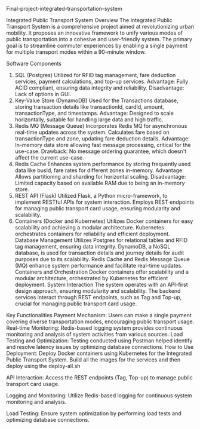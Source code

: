 Final-project-integrated-transportation-system

Integrated Public Transport System
Overview
The Integrated Public Transport System is a comprehensive project aimed at revolutionizing urban mobility. It proposes an innovative framework to unify various modes of public transportation into a cohesive and user-friendly system. The primary goal is to streamline commuter experiences by enabling a single payment for multiple transport modes within a 90-minute window.

Software Components
1. SQL (Postgres)
Utilized for RFID tag management, fare deduction services, payment calculations, and top-up services.
Advantage: Fully ACID compliant, ensuring data integrity and reliability.
Disadvantage: Lack of options in GUI.
2. Key-Value Store (DynamoDB)
Used for the Transactions database, storing transaction details like transactionId, cardId, amount, transactionType, and timestamps.
Advantage: Designed to scale horizontally, suitable for handling large data and high traffic.
3. Redis MQ (Message Queue)
Incorporates Redis MQ for asynchronous real-time updates across the system.
Calculates fare based on transactionType and zone, updating fare deduction details.
Advantage: In-memory data store allowing fast message processing, critical for the use-case.
Drawback: No message ordering guarantee, which doesn't affect the current use-case.
4. Redis Cache
Enhances system performance by storing frequently used data like busId, fare rates for different zones in-memory.
Advantage: Allows partitioning and sharding for horizontal scaling.
Disadvantage: Limited capacity based on available RAM due to being an in-memory store.
5. REST API (Flask)
Utilized Flask, a Python micro-framework, to implement RESTful APIs for system interaction.
Employs REST endpoints for managing public transport card usage, ensuring modularity and scalability.
6. Containers (Docker and Kubernetes)
Utilizes Docker containers for easy scalability and achieving a modular architecture.
Kubernetes orchestrates containers for reliability and efficient deployment.
Database Management
Utilizes Postgres for relational tables and RFID tag management, ensuring data integrity.
DynamoDB, a NoSQL database, is used for transaction details and journey details for audit purposes due to its scalability.
Redis Cache and Redis Message Queue (MQ) enhance system performance and facilitate real-time updates.
Containers and Orchestration
Docker containers offer scalability and a modular architecture, orchestrated by Kubernetes for efficient deployment.
System Interaction
The system operates with an API-first design approach, ensuring modularity and scalability. The backend services interact through REST endpoints, such as Tag and Top-up, crucial for managing public transport card usage.

Key Functionalities
Payment Mechanism: Users can make a single payment covering diverse transportation modes, encouraging public transport usage.
Real-time Monitoring: Redis-based logging system provides continuous monitoring and analysis of system activities from various sources.
Load Testing and Optimization: Testing conducted using Postman helped identify and resolve latency issues by optimizing database connections.
How to Use
Deployment: Deploy Docker containers using Kubernetes for the Integrated Public Transport System. Build all the images for the services and then deploy using the deploy-all.sh

API Interaction: Access the REST endpoints (Tag, Top-up) to manage public transport card usage.

Logging and Monitoring: Utilize Redis-based logging for continuous system monitoring and analysis.

Load Testing: Ensure system optimization by performing load tests and optimizing database connections.
